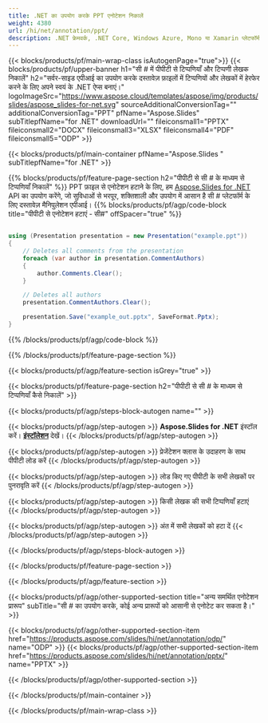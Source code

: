 ```yaml
---
title: .NET का उपयोग करके PPT एनोटेशन निकालें
weight: 4380
url: /hi/net/annotation/ppt/ 
description: .NET फ्रेमवर्क, .NET Core, Windows Azure, Mono या Xamarin प्लेटफॉर्म पर PPT फॉर्मेट एनोटेशन को हटाने के लिए C# सोर्स कोड।
---
```


{{< blocks/products/pf/main-wrap-class isAutogenPage="true">}}
{{< blocks/products/pf/upper-banner h1="सी # में पीपीटी से टिप्पणियाँ और टिप्पणी लेखक निकालें" h2="सर्वर-साइड एपीआई का उपयोग करके दस्तावेज़ फ़ाइलों में टिप्पणियों और लेखकों में हेरफेर करने के लिए अपने स्वयं के .NET ऐप्स बनाएं।" logoImageSrc="https://www.aspose.cloud/templates/aspose/img/products/slides/aspose_slides-for-net.svg" sourceAdditionalConversionTag="" additionalConversionTag="PPT" pfName="Aspose.Slides" subTitlepfName="for .NET" downloadUrl="" fileiconsmall1="PPTX" fileiconsmall2="DOCX" fileiconsmall3="XLSX" fileiconsmall4="PDF" fileiconsmall5="ODP" >}}

{{< blocks/products/pf/main-container pfName="Aspose.Slides " subTitlepfName="for .NET" >}}

{{% blocks/products/pf/feature-page-section  h2="पीपीटी से सी # के माध्यम से टिप्पणियाँ निकालें" %}}
PPT फ़ाइल से एनोटेशन हटाने के लिए, हम [Aspose.Slides for .NET](https://products.aspose.com/slides/hi/net) API का उपयोग करेंगे, जो सुविधाओं से भरपूर, शक्तिशाली और उपयोग में आसान है सी # प्लेटफॉर्म के लिए दस्तावेज़ मैनिपुलेशन एपीआई।
{{% blocks/products/pf/agp/code-block title="पीपीटी से एनोटेशन हटाएं - सी#" offSpacer="true" %}}

```cs

using (Presentation presentation = new Presentation("example.ppt"))
{
    // Deletes all comments from the presentation
    foreach (var author in presentation.CommentAuthors)
    {
        author.Comments.Clear();
    }

    // Deletes all authors
    presentation.CommentAuthors.Clear();

    presentation.Save("example_out.pptx", SaveFormat.Pptx);
}
```
{{% /blocks/products/pf/agp/code-block %}}

{{% /blocks/products/pf/feature-page-section %}}

{{< blocks/products/pf/agp/feature-section isGrey="true" >}}

{{< blocks/products/pf/feature-page-section  h2="पीपीटी से सी # के माध्यम से टिप्पणियाँ कैसे निकालें" >}}

{{< blocks/products/pf/agp/steps-block-autogen name="" >}}

{{< blocks/products/pf/agp/step-autogen >}}
**Aspose.Slides for .NET** इंस्टॉल करें। [**इंस्टॉलेशन**](https://docs.aspose.com/slides/net/installation/) देखें।
{{< /blocks/products/pf/agp/step-autogen >}}

{{< blocks/products/pf/agp/step-autogen >}}
प्रेजेंटेशन क्लास के उदाहरण के साथ पीपीटी लोड करें
{{< /blocks/products/pf/agp/step-autogen >}}

{{< blocks/products/pf/agp/step-autogen >}}
लोड किए गए पीपीटी के सभी लेखकों पर पुनरावृति करें
{{< /blocks/products/pf/agp/step-autogen >}}

{{< blocks/products/pf/agp/step-autogen >}}
किसी लेखक की सभी टिप्पणियाँ हटाएं
{{< /blocks/products/pf/agp/step-autogen >}}

{{< blocks/products/pf/agp/step-autogen >}}
अंत में सभी लेखकों को हटा दें
{{< /blocks/products/pf/agp/step-autogen >}}

{{< /blocks/products/pf/agp/steps-block-autogen >}}

{{< /blocks/products/pf/feature-page-section >}}

{{< /blocks/products/pf/agp/feature-section >}}

{{< blocks/products/pf/agp/other-supported-section title="अन्य समर्थित एनोटेशन प्रारूप" subTitle="सी # का उपयोग करके, कोई अन्य प्रारूपों को आसानी से एनोटेट कर सकता है।" >}}

{{< blocks/products/pf/agp/other-supported-section-item href="https://products.aspose.com/slides/hi/net/annotation/odp/" name="ODP" >}}
{{< blocks/products/pf/agp/other-supported-section-item href="https://products.aspose.com/slides/hi/net/annotation/pptx/" name="PPTX" >}}

{{< /blocks/products/pf/agp/other-supported-section >}}

{{< /blocks/products/pf/main-container >}}
    
{{< /blocks/products/pf/main-wrap-class >}}